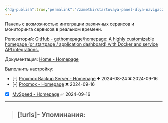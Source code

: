 ```yaml
---
{"dg-publish":true,"permalink":"/zametki/startovaya-panel-dlya-navigaczii-homepage/","created":"2024-08-24 22:38","updated":"2024-09-16T22:22:11+03:00"}
---
```


Панель с возможностью интеграции различных сервисов и мониторинга сервисов в реальном времени.

Репозиторий: [GitHub - gethomepage/homepage: A highly customizable homepage (or startpage / application dashboard) with Docker and service API integrations.](https://github.com/gethomepage/homepage)

Документация: [Home - Homepage](https://gethomepage.dev/latest/)

Выполнить настройку:
- [-] [Proxmox Backup Server - Homepage](https://gethomepage.dev/latest/widgets/services/proxmoxbackupserver/) ➕ 2024-08-24 ❌ 2024-09-16
- [-] [Proxmox - Homepage](https://gethomepage.dev/latest/widgets/services/proxmox/) ❌ 2024-09-16
- [x] [MySpeed - Homepage](https://gethomepage.dev/latest/widgets/services/myspeed/) ✅ 2024-09-16

---
> [!urls]- Упоминания:
> - 